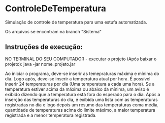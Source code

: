 # ControleDeTemperatura
Simulação de controle de temperatura para uma estufa automatizada.

Os arquivos se encontram na branch "Sistema"

Instruções de execução:
-------
NO TERMINAL DO SEU COMPUTADOR - executar o projeto (Após baixar o projeto):
java -jar nome_projeto.jar

Ao iniciar o programa, deve-se inserir as temepraturas máxima e mínima do dia. Logo após, deve-se inserir a temperatura atual por hora. É possível inserir 24 temperaturas por dia (Uma temperatura a cada uma hora). 
Se a temperatura estiver acima da máxima ou abaixo da mínima, um aviso é exibido dizendo que a temperatura está fora do esperado para o dia. 
Após a inserção das temperaturas do dia, é exibida uma lista com as temperaturas registradas no dia e logo depois um resumo das temperaturas coma média, quantidade de temperaturas acima do limite máximo, a maior temperatura registrada e a menor temperatura registrada.
